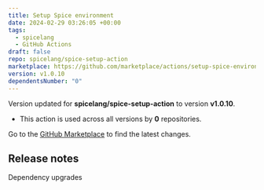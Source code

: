 ```yaml
---
title: Setup Spice environment
date: 2024-02-29 03:26:05 +00:00
tags:
  - spicelang
  - GitHub Actions
draft: false
repo: spicelang/spice-setup-action
marketplace: https://github.com/marketplace/actions/setup-spice-environment
version: v1.0.10
dependentsNumber: "0"
---
```



Version updated for **spicelang/spice-setup-action** to version **v1.0.10**.
- This action is used across all versions by **0** repositories.

Go to the [GitHub Marketplace](https://github.com/marketplace/actions/setup-spice-environment) to find the latest changes.

## Release notes

Dependency upgrades
